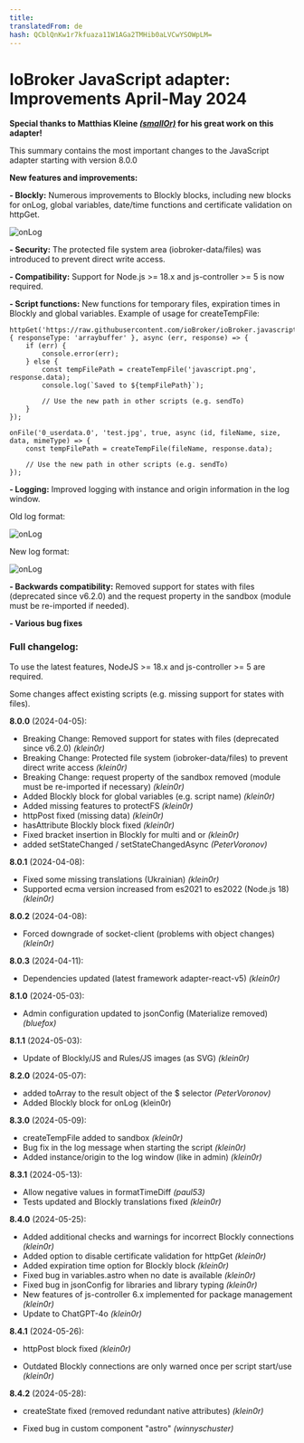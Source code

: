 ```yaml
---
title: 
translatedFrom: de
hash: QCblQnKw1r7kfuaza11W1AGa2TMHib0aLVCwYSOWpLM=
---
```

# IoBroker JavaScript adapter: Improvements April-May 2024
**Special thanks to Matthias Kleine [*(smallOr)*](https://github.com/klein0r) for his great work on this adapter!**

This summary contains the most important changes to the JavaScript adapter starting with version 8.0.0

**New features and improvements:**

**- Blockly:** Numerous improvements to Blockly blocks, including new blocks for onLog, global variables, date/time functions and certificate validation on httpGet.

![onLog](en/blog/images/2024_06_06_onLog.png)

**- Security:** The protected file system area (iobroker-data/files) was introduced to prevent direct write access.

**- Compatibility:** Support for Node.js >= 18.x and js-controller >= 5 is now required.

**- Script functions:** New functions for temporary files, expiration times in Blockly and global variables.
Example of usage for createTempFile:

```
httpGet('https://raw.githubusercontent.com/ioBroker/ioBroker.javascript/master/admin/javascript.png', { responseType: 'arraybuffer' }, async (err, response) => {
    if (err) {
        console.error(err);
    } else {
        const tempFilePath = createTempFile('javascript.png', response.data);
        console.log(`Saved to ${tempFilePath}`);

        // Use the new path in other scripts (e.g. sendTo)
    }
});

onFile('0_userdata.0', 'test.jpg', true, async (id, fileName, size, data, mimeType) => {
    const tempFilePath = createTempFile(fileName, response.data);

    // Use the new path in other scripts (e.g. sendTo)
});
```

**- Logging:** Improved logging with instance and origin information in the log window.

Old log format:

![onLog](en/blog/images/2024_06_06_old_logs.png)

New log format:

![onLog](en/blog/images/2024_06_06_new_logs.png)

**- Backwards compatibility:** Removed support for states with files (deprecated since v6.2.0) and the request property in the sandbox (module must be re-imported if needed).

**- Various bug fixes**

### Full changelog:
To use the latest features, NodeJS >= 18.x and js-controller >= 5 are required.

Some changes affect existing scripts (e.g. missing support for states with files).

**8.0.0** (2024-04-05):

- Breaking Change: Removed support for states with files (deprecated since v6.2.0) *(klein0r)*
- Breaking Change: Protected file system (iobroker-data/files) to prevent direct write access *(klein0r)*
- Breaking Change: request property of the sandbox removed (module must be re-imported if necessary) *(klein0r)*
- Added Blockly block for global variables (e.g. script name) *(klein0r)*
- Added missing features to protectFS *(klein0r)*
- httpPost fixed (missing data) *(klein0r)*
- hasAttribute Blockly block fixed *(klein0r)*
- Fixed bracket insertion in Blockly for multi and or *(klein0r)*
- added setStateChanged / setStateChangedAsync *(PeterVoronov)*

**8.0.1** (2024-04-08):

- Fixed some missing translations (Ukrainian) *(klein0r)*
- Supported ecma version increased from es2021 to es2022 (Node.js 18) *(klein0r)*

**8.0.2** (2024-04-08):

- Forced downgrade of socket-client (problems with object changes) *(klein0r)*

**8.0.3** (2024-04-11):

- Dependencies updated (latest framework adapter-react-v5) *(klein0r)*

**8.1.0** (2024-05-03):

- Admin configuration updated to jsonConfig (Materialize removed) *(bluefox)*

**8.1.1** (2024-05-03):

- Update of Blockly/JS and Rules/JS images (as SVG) *(klein0r)*

**8.2.0** (2024-05-07):

- added toArray to the result object of the $ selector *(PeterVoronov)*
- Added Blockly block for onLog (klein0r)

**8.3.0** (2024-05-09):

- createTempFile added to sandbox *(klein0r)*
- Bug fix in the log message when starting the script *(klein0r)*
- Added instance/origin to the log window (like in admin) *(klein0r)*

**8.3.1** (2024-05-13):

- Allow negative values in formatTimeDiff *(paul53)*
- Tests updated and Blockly translations fixed *(klein0r)*

**8.4.0** (2024-05-25):

- Added additional checks and warnings for incorrect Blockly connections *(klein0r)*
- Added option to disable certificate validation for httpGet *(klein0r)*
- Added expiration time option for Blockly block *(klein0r)*
- Fixed bug in variables.astro when no date is available *(klein0r)*
- Fixed bug in jsonConfig for libraries and library typing *(klein0r)*
- New features of js-controller 6.x implemented for package management *(klein0r)*
- Update to ChatGPT-4o *(klein0r)*

**8.4.1** (2024-05-26):

- httpPost block fixed *(klein0r)*

- Outdated Blockly connections are only warned once per script start/use *(klein0r)*

**8.4.2** (2024-05-28):

- createState fixed (removed redundant native attributes) *(klein0r)*

- Fixed bug in custom component "astro" *(winnyschuster)*